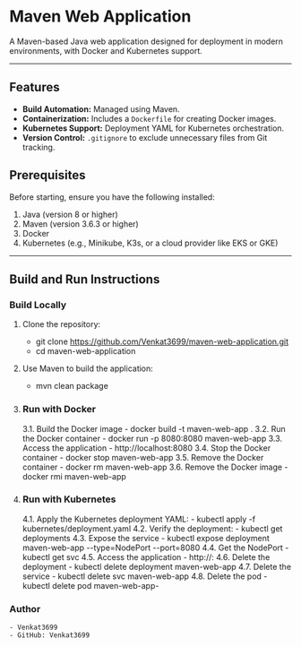 # Maven Web Application

A Maven-based Java web application designed for deployment in modern environments, with Docker and Kubernetes support.

---

## Features
- **Build Automation:** Managed using Maven.
- **Containerization:** Includes a `Dockerfile` for creating Docker images.
- **Kubernetes Support:** Deployment YAML for Kubernetes orchestration.
- **Version Control:** `.gitignore` to exclude unnecessary files from Git tracking.


## Prerequisites
Before starting, ensure you have the following installed:
1. Java (version 8 or higher)
2. Maven (version 3.6.3 or higher)
3. Docker
4. Kubernetes (e.g., Minikube, K3s, or a cloud provider like EKS or GKE)

---

## Build and Run Instructions

### Build Locally
1. Clone the repository:
    - git clone https://github.com/Venkat3699/maven-web-application.git
    - cd maven-web-application

2. Use Maven to build the application:
    - mvn clean package

3. ### Run with Docker
    3.1. Build the Docker image
        - docker build -t maven-web-app .
    3.2. Run the Docker container
        - docker run -p 8080:8080 maven-web-app
    3.3. Access the application 
        - http://localhost:8080
    3.4. Stop the Docker container
        - docker stop maven-web-app
    3.5. Remove the Docker container
        - docker rm maven-web-app
    3.6. Remove the Docker image
        - docker rmi maven-web-app

4. ### Run with Kubernetes
    4.1. Apply the Kubernetes deployment YAML:
        - kubectl apply -f kubernetes/deployment.yaml
    4.2. Verify the deployment:
        - kubectl get deployments
    4.3. Expose the service
        - kubectl expose deployment maven-web-app --type=NodePort --port=8080
    4.4. Get the NodePort
        - kubectl get svc
    4.5. Access the application 
        - http://<node-ip>:<node-port>
    4.6. Delete the deployment
        - kubectl delete deployment maven-web-app
    4.7. Delete the service
        - kubectl delete svc maven-web-app
    4.8. Delete the pod
        - kubectl delete pod maven-web-app-<pod-name>

### Author
    - Venkat3699
    - GitHub: Venkat3699
